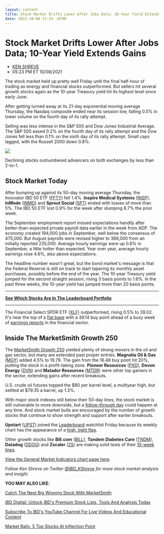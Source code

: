 ```yaml
---
layout: content
title: Stock Market Drifts Lower After Jobs Data; 10-Year Yield Extends Gains
date: 2021-10-08 17:23 -0700
---
```



Stock Market Drifts Lower After Jobs Data; 10-Year Yield Extends Gains
=======================================================================




* [KEN SHREVE](https://www.investors.com/author/shrevek/ "Posts by KEN SHREVE")
* 05:23 PM ET 10/08/2021




The stock market held up pretty well Friday until the final half-hour of trading as energy and financial stocks outperformed. But sellers hit several growth stocks again as the 10-year Treasury yield hit its highest level since early June.




After getting turned away at its 21-day exponential moving average Thursday, the Nasdaq composite ended near its session low, falling 0.5% in lower volume on the fourth day of its rally attempt.


Selling was less intense in the S&P 500 and Dow Jones Industrial Average. The S&P 500 eased 0.2% on the fourth day of its rally attempt and the Dow Jones fell less than 0.1% on the sixth day of its rally attempt. Small caps lagged, with the Russell 2000 down 0.8%.


![](https://www.investors.com/wp-content/uploads/2021/10/MP100821.jpg)


Declining stocks outnumbered advancers on both exchanges by less than 2-to-1.


Stock Market Today
------------------


After bumping up against its 50-day moving average Thursday, the Innovator IBD 50 ETF ([FFTY](https://research.investors.com/quote.aspx?symbol=FFTY)) fell 1.4%. **Inspire Medical Systems** ([INSP](https://research.investors.com/quote.aspx?symbol=INSP)), **InMode** ([INMD](https://research.investors.com/quote.aspx?symbol=INMD)) and **Sprout Social** ([SPT](https://research.investors.com/quote.aspx?symbol=SPT)) ended with losses of more than 5%. The IBD 50 ETF lost 0.9% for the week after slumping 8.7% the prior week.


The September employment report missed expectations handily after better-than-expected private payroll data earlier in the week from ADP. The economy created 194,000 jobs in September, well below the consensus of 475,000. But August payrolls were revised higher to 366,000 from an initially reported 235,000. Average hourly earnings were up 0.6% in September, a little hotter than expected. Year over year, average hourly earnings rose 4.6%, also above expectations.


The headline number wasn't great, but the bond market's message is that the Federal Reserve is still on track to start tapering its monthly asset purchases, possibly before the end of the year. The 10-year Treasury yield jumped for the second straight session, rising 3 basis points to 1.6%. In the past three weeks, the 10-year yield has jumped more than 20 basis points.




---


**[See Which Stocks Are In The Leaderboard Portfolio](https://www.investors.com/product/leaderboard/?artProdLink=Leaderboard)**




---


The Financial Select SPDR ETF ([XLF](https://research.investors.com/quote.aspx?symbol=XLF)) outperformed, rising 0.5% to 39.02. It's near the top of a [flat base](https://www.investors.com/how-to-invest/investors-corner/chart-patterns-flat-base-dull-trade-positive-action/) with a 39.14 buy point ahead of a busy week of [earnings reports](https://www.investors.com/research/earnings-preview/jpmorgan-stock-holds-near-highs-ahead-of-q3-results-goldman-sachs-in-recovery-mode/) in the financial sector.


Inside The MarketSmith Growth 250
---------------------------------


The [MarketSmith Growth 250](https://marketsmith.investors.com) yielded plenty of strong movers in the oil and gas sector, but many are extended past proper entries. **Magnolia Oil & Gas** ([MGY](https://research.investors.com/quote.aspx?symbol=MGY)) added 4.5% to 19.79. The gain from the 16.48 buy point hit 20%, putting the stock in a profit-taking zone. **Pioneer Resources** ([PXD](https://research.investors.com/quote.aspx?symbol=PXD)), **Devon Energy** ([DVN](https://research.investors.com/quote.aspx?symbol=DVN)) and **Matador Resources** ([MTDR](https://research.investors.com/quote.aspx?symbol=MTDR)) were other top gainers in the sector, extending gains after recent breakouts.


U.S. crude oil futures topped the $80 per barrel level, a multiyear high, but settled at $79.35 a barrel, up 1.3%.


With major stock indexes still below their 50-day lines, the stock market is still vulnerable to more downside, but a [follow-through day](https://www.investors.com/how-to-invest/investors-corner/stock-market-bottoms-look-a-lot-alike-how-to-identify-one/) could happen at any time. And stock market bulls are encouraged by the number of growth stocks that continue to show strength and support after earlier breakouts.


**Upstart** ([UPST](https://research.investors.com/quote.aspx?symbol=UPST)) joined the [Leaderboard](https://leaderboard.investors.com) watchlist Friday because its weekly chart has the appearance of a [high, tight flag](https://www.investors.com/how-to-invest/investors-corner/breakout-stocks-tesla-stock-rally-high-tight-flag-base/).



Other growth stocks like **Bill.com** ([BILL](https://research.investors.com/quote.aspx?symbol=BILL)), **Tandem Diabetes Care** ([TNDM](https://research.investors.com/quote.aspx?symbol=TNDM)), **Datadog** ([DDOG](https://research.investors.com/quote.aspx?symbol=DDOG)) and **Zscaler** ([ZS](https://research.investors.com/quote.aspx?symbol=ZS)) are making solid tests of their [10-week lines](https://www.investors.com/how-to-invest/investors-corner/top-stocks-tend-to-do-this-after-technical-breakout/).


[View the General Market Indicators chart page here](https://www.investors.com/wp-content/uploads/2021/10/DailyGMI100821.pdf).


*Follow Ken Shreve on Twitter [@IBD\_KShreve](https://www.twitter.com/IBD_KShreve) for more stock market analysis and insight.*


**YOU MAY ALSO LIKE**:


[Catch The Next Big Winning Stock With MarketSmith](https://www.investors.com/product/marketsmith/?artProdLink=MarketSmith)


[IBD Digital: Unlock IBD's Premium Stock Lists, Tools And Analysis Today](https://www.investors.com/product/ibd-digital/?artProdLink=IBD_Digital)


[Subscribe To IBD's YouTube Channel For Live Videos And Educational Content](https://www.youtube.com/investorsbusinessdaily)


[Market Rally, 5 Top Stocks At Inflection Point](https://www.investors.com/market-trend/stock-market-today/dow-jones-futures-market-rally-5-stocks-at-inflection-points-tesla-fsd-beta-opens-up/)




